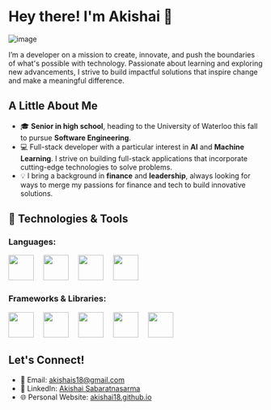 # Hey there! I'm Akishai 👋
![image](https://github.com/user-attachments/assets/9f1f94ca-9735-48e5-8833-a31256653b2a)

I’m a developer on a mission to create, innovate, and push the boundaries of what's possible with technology. Passionate about learning and exploring new advancements, I strive to build impactful solutions that inspire change and make a meaningful difference.

## A Little About Me
- 🎓 **Senior in high school**, heading to the University of Waterloo this fall to pursue **Software Engineering**.
- 💻 Full-stack developer with a particular interest in **AI** and **Machine Learning**. I strive on building full-stack applications that incorporate cutting-edge technologies to solve problems.
- 💡 I bring a background in **finance** and **leadership**, always looking for ways to merge my passions for finance and tech to build innovative solutions.

## 🚀 Technologies & Tools

### Languages:
<img src="https://github.com/user-attachments/assets/8db53362-f068-45da-8109-d3659c86060f" width="50" style="margin-right: 15px;"/>
<img src="https://github.com/user-attachments/assets/5cd9b772-51f7-4e68-bb80-da5e5145f5cf" width="50" style="margin-right: 15px;"/>
<img src="https://github.com/user-attachments/assets/cc101e72-332d-4ff8-ab50-dc5ca9cf9b59" width="50" style="margin-right: 15px;"/>
<img src="https://github.com/user-attachments/assets/bba10f36-9464-420c-a7cc-40876a6e6565" width="50" style="margin-right: 15px;"/>

### Frameworks & Libraries:
<img src="https://github.com/user-attachments/assets/77a26083-2575-4bd9-a879-60f3e9cab335" width="50" style="margin-right: 15px;"/>
<img src="https://github.com/user-attachments/assets/20ac070f-5ae0-482a-9f3b-8f2fc9361695" width="50" style="margin-right: 15px;"/>
<img src="https://github.com/user-attachments/assets/ce0afca5-52c0-49d6-937c-04f1e2ba1abb" width = "50" style = "margin-right: 15px;"/>
<img src="https://github.com/user-attachments/assets/55628e92-4cf0-4987-9fef-1684b014e196" width="50" style="margin-right: 15px;"/>
<img src="https://github.com/user-attachments/assets/b8f3ed5f-9025-4295-ae1b-4d0b37ba5737" width="50"/>

## Let's Connect!
- 📧 Email: [akishais18@gmail.com](mailto:akishais18@gmail.com)  
- 🔗 LinkedIn: [Akishai Sabaratnasarma](https://www.linkedin.com/in/akishai-sabaratnasarma-300857182/)  
- 🌐 Personal Website: [akishai18.github.io](https://akishai18.github.io)

<!--


Here are some ideas to get you started:

- 🔭 I’m currently working on ...
- 🌱 I’m currently learning ...
- 👯 I’m looking to collaborate on ...
- 🤔 I’m looking for help with ...
- 💬 Ask me about ...
- 📫 How to reach me: ...
- 😄 Pronouns: ...
- ⚡ Fun fact: ...
-->
